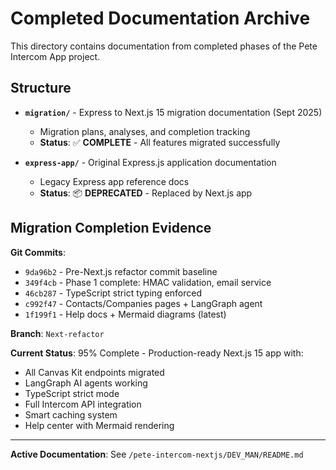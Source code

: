 # Completed Documentation Archive

This directory contains documentation from completed phases of the Pete Intercom App project.

## Structure

- **`migration/`** - Express to Next.js 15 migration documentation (Sept 2025)
  - Migration plans, analyses, and completion tracking
  - **Status**: ✅ **COMPLETE** - All features migrated successfully

- **`express-app/`** - Original Express.js application documentation
  - Legacy Express app reference docs
  - **Status**: 📦 **DEPRECATED** - Replaced by Next.js app

## Migration Completion Evidence

**Git Commits**:
- `9da96b2` - Pre-Next.js refactor commit baseline
- `349f4cb` - Phase 1 complete: HMAC validation, email service
- `46cb287` - TypeScript strict typing enforced
- `c992f47` - Contacts/Companies pages + LangGraph agent
- `1f199f1` - Help docs + Mermaid diagrams (latest)

**Branch**: `Next-refactor`

**Current Status**: 95% Complete - Production-ready Next.js 15 app with:
- All Canvas Kit endpoints migrated
- LangGraph AI agents working
- TypeScript strict mode
- Full Intercom API integration
- Smart caching system
- Help center with Mermaid rendering

---

**Active Documentation**: See `/pete-intercom-nextjs/DEV_MAN/README.md`
